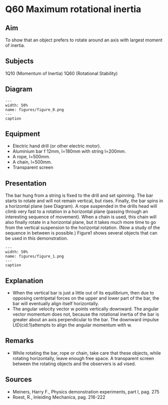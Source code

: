 # Q60 Maximum rotational inertia 
    
  
## Aim   
 To show that an object prefers to rotate around an axis with largest moment of inertia.    
  
## Subjects   
 1Q10 (Momentum of Inertia) 1Q60 (Rotational Stability)   
  
## Diagram   
   
```{figure} figures/figure_0.png  
---  
width: 50%  
name: figures/figure_0.png  
---  
caption  
``` 
      
  
## Equipment   
 
 *  Electric hand drill (or other electric motor). 
 *  Aluminium bar f 12mm, l=180mm with string l=200mm. 
 *  A rope, l=500mm. 
 *  A chain, l=500mm. 
 *  Transparent screen
     
  
## Presentation   
 The bar hung from a string is fixed to the drill and set spinning. The bar starts to rotate and will not remain vertical, but rises. Finally, the bar spins in a horizontal plane (see Diagram). A rope suspended in the drills head will climb very fast to a rotation in a horizontal plane (passing through an interesting sequence of movement). When a chain is used, this chain will also finally rotate in a horizontal plane, but it takes much more time to go from the vertical suspension to the horizontal rotation. (Now a study of the sequence in between is possible.) Figure1 shows several objects that can be used in this demonstration.     
```{figure} figures/figure_1.png  
---  
width: 50%  
name: figures/figure_1.png  
---  
caption  
``` 
   
  
## Explanation   
 
 *  When the vertical bar is just a little out of its equilibrium, then due to opposing centripetal forces on the upper and lower part of the bar, the bar will eventually align itself horizontally. 
 *  The angular velocity vector w points vertically downward. The angular vector momentum does not, because the rotational inertia of the bar is greater about an axis perpendicular to the bar. The downward impulse LtD(cid:1)attempts to align the angular momentum with w.
    
  
## Remarks   
 
 *  While rotating the bar, rope or chain, take care that these objects, while rotating horizontally, leave enough free space. A transparent screen between the rotating objects and the observers is ad
vised.   
  
## Sources   
 
 *  Meiners, Harry F., Physics demonstration experiments, part I, pag. 275 
 *  Roest, R., Inleiding Mechanica, pag. 216-222
  